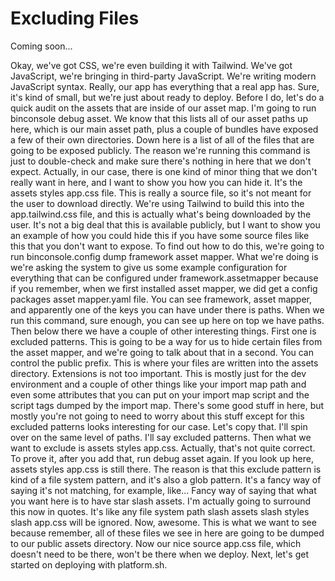 # Excluding Files

Coming soon...

Okay, we've got CSS, we're even building it with Tailwind. We've got JavaScript, we're bringing in third-party JavaScript. We're writing modern JavaScript syntax. Really, our app has everything that a real app has. Sure, it's kind of small, but we're just about ready to deploy. Before I do, let's do a quick audit on the assets that are inside of our asset map. I'm going to run binconsole debug asset. We know that this lists all of our asset paths up here, which is our main asset path, plus a couple of bundles have exposed a few of their own directories. Down here is a list of all of the files that are going to be exposed publicly. The reason we're running this command is just to double-check and make sure there's nothing in here that we don't expect. Actually, in our case, there is one kind of minor thing that we don't really want in here, and I want to show you how you can hide it. It's the assets styles app.css file. This is really a source file, so it's not meant for the user to download directly. We're using Tailwind to build this into the app.tailwind.css file, and this is actually what's being downloaded by the user. It's not a big deal that this is available publicly, but I want to show you an example of how you could hide this if you have some source files like this that you don't want to expose. To find out how to do this, we're going to run binconsole.config dump framework asset mapper. What we're doing is we're asking the system to give us some example configuration for everything that can be configured under framework.assetmapper because if you remember, when we first installed asset mapper, we did get a config packages asset mapper.yaml file. You can see framework, asset mapper, and apparently one of the keys you can have under there is paths. When we run this command, sure enough, you can see up here on top we have paths. Then below there we have a couple of other interesting things. First one is excluded patterns. This is going to be a way for us to hide certain files from the asset mapper, and we're going to talk about that in a second. You can control the public prefix.  This is where your files are written into the assets directory. Extensions is not too important. This is mostly just for the dev environment and a couple of other things like your import map path and even some attributes that you can put on your import map script and the script tags dumped by the import map. There's some good stuff in here, but mostly you're not going to need to worry about this stuff except for this excluded patterns looks interesting for our case. Let's copy that. I'll spin over on the same level of paths. I'll say excluded patterns. Then what we want to exclude is assets styles app.css. Actually, that's not quite correct. To prove it, after you add that, run debug asset again. If you look up here, assets styles app.css is still there. The reason is that this exclude pattern is kind of a file system pattern, and it's also a glob pattern. It's a fancy way of saying it's not matching, for example, like... Fancy way of saying that what you want here is to have star slash assets. I'm actually going to surround this now in quotes. It's like any file system path slash assets slash styles slash app.css will be ignored. Now, awesome. This is what we want to see because remember, all of these files we see in here are going to be dumped to our public assets directory. Now our nice source app.css file, which doesn't need to be there, won't be there when we deploy. Next, let's get started on deploying with platform.sh.

